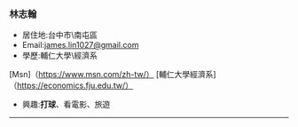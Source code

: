 ### 林志翰

- 居住地:台中市\南屯區
- Email:james.lin1027@gmail.com
- 學歷:輔仁大學\經濟系

[Msn]（https://www.msn.com/zh-tw/）
[輔仁大學經濟系]（https://economics.fju.edu.tw/）
- 興趣:**打球**、看電影、旅遊
<hr>
